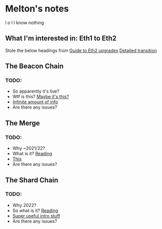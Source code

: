 # Melton's notes
l o l I know nothing
## What I'm interested in: Eth1 to Eth2
Stole the below headings from [Guide to Eth2 upgrades](https://ethereum.org/en/eth2)
[Detailed transition](https://ethresear.ch/t/the-eth1-eth2-transition/6265)
## The Beacon Chain
### TODO:
- So apparently it's live?
- Wtf is this? [Maybe it's this?](https://github.com/ethereum/eth2.0-specs/blob/dev/specs/phase0/beacon-chain.md)
- [Infinite amount of info](https://github.com/ethereum/eth2.0-specs#phase-0)
- Are there any issues?
## The Merge
### TODO:
- Why ~2021/22?
- What is it? [Reading](https://ethereum.org/en/eth2/merge/)
- [This](https://ethresear.ch/t/the-stateless-client-concept/172)
- Are there any issues?
## The Shard Chain
### TODO:
- Why 2022?
- So what is it? [Reading](https://ethereum.org/en/eth2/shard-chains/)
- [Super useful intro stuff](https://eth.wiki/sharding/Sharding-FAQs)
- Are there any issues?
